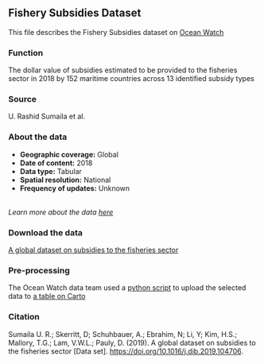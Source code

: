 ## Fishery Subsidies Dataset
This file describes the Fishery Subsidies dataset on [Ocean Watch](https://www.oceanwatchdata.org)

### Function
The dollar value of subsidies estimated to be provided to the fisheries sector in 2018 by 152 maritime countries across 13 identified subsidy types

### Source
U. Rashid Sumaila et al.

### About the data
- **Geographic coverage:** Global
- **Date of content:** 2018
- **Data type:** Tabular
- **Spatial resolution:** National
- **Frequency of updates:** Unknown

<br/>*Learn more about the data [here](https://www.sciencedirect.com/science/article/pii/S0308597X19303677)*

### Download the data
[A global dataset on subsidies to the fisheries sector](https://www.sciencedirect.com/science/article/pii/S2352340919310613) 

### Pre-processing
The Ocean Watch data team used a [python script](https://github.com/resource-watch/ocean-watch-data/blob/main/datasets/ocn_022_rw0_fishery_subsidies/ocn_022_rw0_fisheries_subsidies_processing.py) to upload the selected data to [a table on Carto](https://resourcewatch.carto.com/u/wri-rw/dataset/ocn_022_rw0_fisheries_subsidies_edit)

### Citation
Sumaila U. R.; Skerritt, D; Schuhbauer, A.; Ebrahim, N; Li, Y; Kim, H.S.; Mallory, T.G.; Lam, V.W.L.; Pauly, D. (2019).
A global dataset on subsidies to the fisheries sector [Data set]. https://doi.org/10.1016/j.dib.2019.104706.